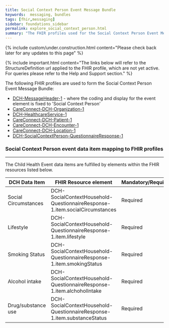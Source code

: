 ```yaml
---
title: Social Context Person Event Message Bundle
keywords:  messaging, bundles
tags: [fhir,messaging]
sidebar: foundations_sidebar
permalink: explore_social_context_person.html
summary: "The FHIR profiles used for the Social Context Person Event Message Bundle"
---
```

{% include custom/under.construction.html content="Please check back later for any updates to this page" %}

{% include important.html content="The links below will refer to the StructureDefinition url applied to the FHIR profile, which are not yet active. For queries please refer to the Help and Support section." %} 

The following FHIR profiles are used to form the Social Context Person Event Message Bundle:

- [DCH-MessageHeader-1](https://fhir.nhs.uk/STU3/StructureDefinition/DCH-MessageHeader-1.xml) - where the coding and display for the event element is fixed to 'Social Context Person'
- [CareConnect-DCH-Organization-1](https://fhir.nhs.uk/STU3/StructureDefinition/CareConnect-DCH-Organization-1.xml)
- [DCH-HealthcareService-1](https://fhir.nhs.uk/STU3/StructureDefinition/DCH-HealthcareService-1.xml)
- [CareConnect-DCH-Patient-1](https://fhir.nhs.uk/STU3/StructureDefinition/CareConnect-DCH-Patient-1.xml)
- [CareConnect-DCH-Encounter-1](https://fhir.nhs.uk/STU3/StructureDefinition/CareConnect-DCH-Encounter-1.xml)
- [CareConnect-DCH-Location-1](https://fhir.nhs.uk/STU3/StructureDefinition/CareConnect-DCH-Location-1.xml)
- [DCH-SocialContextPerson-QuestionnaireResponse-1](https://fhir.nhs.uk/STU3/StructureDefinition/DCH-SocialContextPerson-QuestionnaireResponse-1)

### Social Context Person event data item mapping to FHIR profiles ###
----------
The Child Health Event data items are fulfilled by elements within the FHIR resources listed below.
                                                                                                   
| DCH Data Item        | FHIR Resource element                                                             | Mandatory/Required/Optional |
|----------------------|-----------------------------------------------------------------------------------|-----------------------------|
| Social Circumstances | DCH-SocialContextHousehold-QuestionnaireResponse-1.item.socialCircumstances | Required                    |
| Lifestyle            | DCH-SocialContextHousehold-QuestionnaireResponse-1.item.lifestyle           | Required                    |
| Smoking Status       | DCH-SocialContextHousehold-QuestionnaireResponse-1.item.smokingStatus       | Required                    |
| Alcohol intake       | DCH-SocialContextHousehold-QuestionnaireResponse-1.item.alchoholIntake      | Required                    |
| Drug/substance use   | DCH-SocialContextHousehold-QuestionnaireResponse-1.item.substanceStatus      | Required                    |